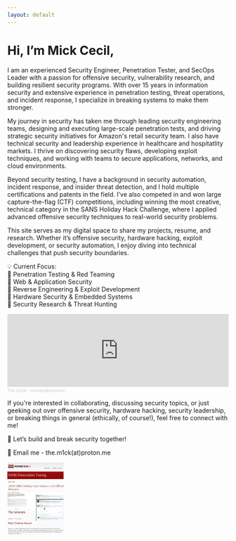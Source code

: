 ```yaml
---
layout: default
---
```

# Hi, I’m Mick Cecil,
 I am an experienced Security Engineer, Penetration Tester, and SecOps Leader with a passion for offensive security, vulnerability research, and building resilient security programs. With over 15 years in information security and extensive experience in penetration testing, threat operations, and incident response, I specialize in breaking systems to make them stronger.

My journey in security has taken me through leading security engineering teams, designing and executing large-scale penetration tests, and driving strategic security initiatives for Amazon's retail security team. I also have technical security and leadership experience in healthcare and hospitatlity markets. I thrive on discovering security flaws, developing exploit techniques, and working with teams to secure applications, networks, and cloud environments.

Beyond security testing, I have a  background in security automation, incident response, and insider threat detection, and I hold multiple certifications and patents in the field. I’ve also competed in and won large capture-the-flag (CTF) competitions, including winning the most creative, technical category in the SANS Holiday Hack Challenge, where I applied advanced offensive security techniques to real-world security problems.

This site serves as my digital space to share my projects, resume, and research. Whether it’s offensive security, hardware hacking, exploit development, or security automation, I enjoy diving into technical challenges that push security boundaries.

💡 Current Focus:\
🔹 Penetration Testing & Red Teaming\
🔹 Web & Application Security\
🔹 Reverse Engineering & Exploit Development\
🔹 Hardware Security & Embedded Systems\
🔹 Security Research & Threat Hunting

<iframe width="100%" height="166" scrolling="no" frameborder="no" allow="autoplay" src="https://w.soundcloud.com/player/?url=https%3A//api.soundcloud.com/tracks/2048028796&color=%23ff5500&auto_play=false&hide_related=false&show_comments=true&show_user=true&show_reposts=false&show_teaser=true"></iframe><div style="font-size: 10px; color: #cccccc;line-break: anywhere;word-break: normal;overflow: hidden;white-space: nowrap;text-overflow: ellipsis; font-family: Interstate,Lucida Grande,Lucida Sans Unicode,Lucida Sans,Garuda,Verdana,Tahoma,sans-serif;font-weight: 100;"><a href="https://soundcloud.com/the-m1ck" title="The.m1ck" target="_blank" style="color: #cccccc; text-decoration: none;">The.m1ck</a> · <a href="https://soundcloud.com/the-m1ck/mickaudioresume" title="mickaudioresume" target="_blank" style="color: #cccccc; text-decoration: none;">mickaudioresume</a></div>

If you're interested in collaborating, discussing security topics, or just geeking out over offensive security, hardware hacking, security leadership, or breaking things in general (ethically, of course!), feel free to connect with me!

🚀 Let’s build and break security together!

📧 Email me - the.m1ck(at)proton.me

<img src="assets/HolidayHackWin.png" width="128">